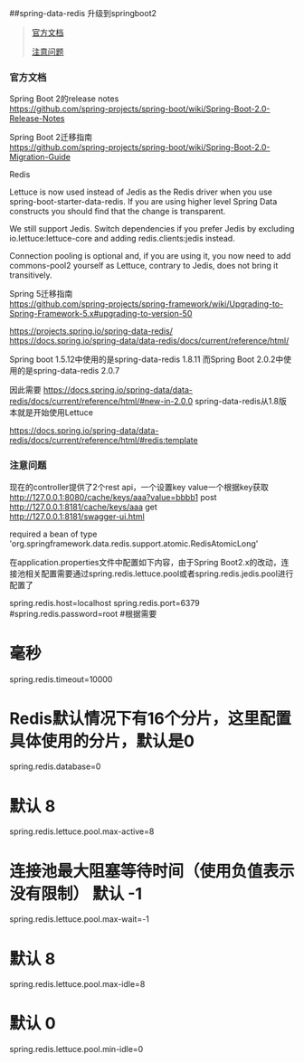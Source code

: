 ##spring-data-redis 升级到springboot2


> [官方文档](#official_docs)
>
> [注意问题](#notes_faq)
>

### 官方文档<a name="official_docs"></a>
Spring Boot 2的release notes  
https://github.com/spring-projects/spring-boot/wiki/Spring-Boot-2.0-Release-Notes  


Spring Boot 2迁移指南  
https://github.com/spring-projects/spring-boot/wiki/Spring-Boot-2.0-Migration-Guide

Redis

Lettuce is now used instead of Jedis as the Redis driver when you use spring-boot-starter-data-redis. If you are using higher level Spring Data constructs you should find that the change is transparent.

We still support Jedis. Switch dependencies if you prefer Jedis by excluding io.lettuce:lettuce-core and adding redis.clients:jedis instead.

Connection pooling is optional and, if you are using it, you now need to add commons-pool2 yourself as Lettuce, contrary to Jedis, does not bring it transitively.


Spring 5迁移指南  
https://github.com/spring-projects/spring-framework/wiki/Upgrading-to-Spring-Framework-5.x#upgrading-to-version-50


https://projects.spring.io/spring-data-redis/  
https://docs.spring.io/spring-data/data-redis/docs/current/reference/html/ 

Spring boot 1.5.12中使用的是spring-data-redis 1.8.11
而Spring Boot 2.0.2中使用的是spring-data-redis 2.0.7

因此需要
https://docs.spring.io/spring-data/data-redis/docs/current/reference/html/#new-in-2.0.0
spring-data-redis从1.8版本就是开始使用Lettuce 

https://docs.spring.io/spring-data/data-redis/docs/current/reference/html/#redis:template



 
### 注意问题<a name="notes_faq"></a>

现在的controller提供了2个rest api，一个设置key value一个根据key获取
http://127.0.0.1:8080/cache/keys/aaa?value=bbbb1  post
http://127.0.0.1:8181/cache/keys/aaa  get  
http://127.0.0.1:8181/swagger-ui.html


required a bean of type 'org.springframework.data.redis.support.atomic.RedisAtomicLong'  

在application.properties文件中配置如下内容，由于Spring Boot2.x的改动，连接池相关配置需要通过spring.redis.lettuce.pool或者spring.redis.jedis.pool进行配置了

spring.redis.host=localhost
spring.redis.port=6379
#spring.redis.password=root #根据需要
# 毫秒
spring.redis.timeout=10000
# Redis默认情况下有16个分片，这里配置具体使用的分片，默认是0
spring.redis.database=0
# 默认 8
spring.redis.lettuce.pool.max-active=8
# 连接池最大阻塞等待时间（使用负值表示没有限制） 默认 -1
spring.redis.lettuce.pool.max-wait=-1
#  默认 8
spring.redis.lettuce.pool.max-idle=8
# 默认 0
spring.redis.lettuce.pool.min-idle=0
```


```




 

 